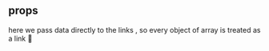 ## props
here we pass data directly to the links , so every 
object of array is treated as a link 👀
